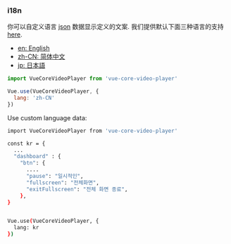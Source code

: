 ### i18n

你可以自定义语言 [json](https://github.com/core-player/vue-core-video-player/blob/dev/src/lang/en.json) 数据显示定义的文案. 我们提供默认下面三种语言的支持 [here](https://github.com/core-player/vue-core-video-player/tree/dev/src/lang).

+ [en: English](https://github.com/core-player/vue-core-video-player/blob/dev/src/lang/en.json)
+ [zh-CN: 简体中文](https://github.com/core-player/vue-core-video-player/blob/dev/src/lang/zh-cn.json)
+ [jp: 日本語](https://github.com/core-player/vue-core-video-player/blob/dev/src/lang/jp.json)


``` js
import VueCoreVideoPlayer from 'vue-core-video-player'

Vue.use(VueCoreVideoPlayer, {
  lang: 'zh-CN'
})
```

Use custom language data:

``` bash
import VueCoreVideoPlayer from 'vue-core-video-player'

const kr = {
  ...
  "dashboard" : {
    "btn": {
      ....
      "pause": "일시적인",
      "fullscreen": "전체화면",
      "exitFullscreen": "전체 화면 종료",
    },
}


Vue.use(VueCoreVideoPlayer, {
  lang: kr
})

```